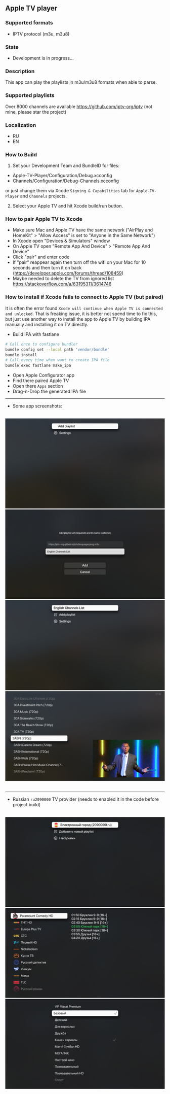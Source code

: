 
## Apple TV player

### Supported formats

- IPTV protocol (m3u, m3u8)

### State

- Development is in progress...

### Description

This app can play the playlists in m3u/m3u8 formats when able to parse.

### Supported playlists

Over 8000 channels are available https://github.com/iptv-org/iptv (not mine, please star the project)

### Localization

- RU
- EN

### How to Build

1. Set your Development Team and BundleID for files:

- Apple-TV-Player/Configuration/Debug.xcconfig
- Channels/Configuration/Debug-Channels.xcconfig

or just change them via Xcode `Signing & Capabilities` tab for `Apple-TV-Player` and `Channels` projects.

2. Select your Apple TV and hit Xcode build/run button.

### How to pair Apple TV to Xcode

- Make sure Mac and Apple TV have the same network ("AirPlay and HomeKit" > "Allow Access" is set to "Anyone in the Same Network")
- In Xcode open "Devices & Simulators" window
- On Apple TV open "Remote App And Device" > "Remote App And Device"
- Click "pair" and enter code
- If "pair" reappear again then turn off the wifi on your Mac for 10 seconds and then turn it on back (https://developer.apple.com/forums/thread/108459)
- Maybe needed to delete the TV from ignored list https://stackoverflow.com/a/63195311/3614746

### How to install if Xcode fails to connect to Apple TV (but paired)

It is often the error found  `Xcode will continue when Apple TV is connected and unlocked`. That is freaking issue, it is better not spend time to fix this, but just use another way to install the app to Apple TV by building IPA manually and installing it on TV directly.

- Build IPA with fastlane

```bash
# Call once to configure bundler
bundle config set --local path 'vendor/bundle'
bundle install
# Call every time when want to create IPA file
bundle exec fastlane make_ipa
```

- Open Apple Configurator app
- Find there paired Apple TV
- Open there `Apps` section
- Drag-n-Drop the generated IPA file

----

- Some app screenshots:

</br><img src="004.png"  alt=""/>
<img src="005.png"  alt=""/>
<img src="006.png"  alt=""/>
<img src="007.png"  alt=""/></br></br>

----

- Russian `ru2090000` TV provider (needs to enabled it in the code before project build)

</br><img src="001.png"  alt=""/>
<img src="002.png"  alt=""/>
<img src="003.png"  alt=""/>
